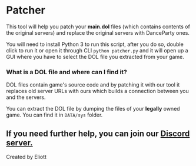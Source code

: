 # Patcher
This tool will help you patch your **main.dol** files (which contains contents of the original servers) and replace the original servers with DanceParty ones.

You will need to install Python 3 to run this script, after you do so, double click to run it or open it through CLI `python patcher.py` and it will open up a GUI where you have to select the DOL file you extracted from your game.

### What is a DOL file and where can I find it?
DOL files contain game's source code and by patching it with our tool it replaces old server URLs with ours which builds a connection between you and the servers.

You can extract the DOL file by dumping the files of your **legally** owned game. You can find it in `DATA/sys` folder.

If you need further help, you can join our [Discord server.](https://discord.gg/msKfjrqfCm)
----
Created by Eliott
